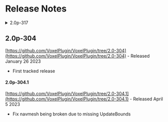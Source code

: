 # Release Notes

<details>

<summary>2.0p-317</summary>

* Add 5.2 compatibility
* Remove 5.0 compatibility
* Remove exec flow from graph
* Add brush system
* Add graph-based foliage
  * Existing foliage clusters & instance assets will be invalidated
* Add UFUNCTION nodes
* Add blueprint getter/setters for graph parameters
* Remove GPU compute from graphs
  * The current approach was too messy & unusable
  * C++: this removes all buffer views, you can use buffers directly now
* Add smart graph diffing: only values affected by the graph changes are updated
* Add inline macros to graphs
* Remove custom content mapping
  * /VoxelPlugin is now /Voxel, existing content references will be broken
* Start adding new material layer pipeline
  * This is not ready yet, assets will be broken by the next release
* Add back voxel invokers
* Fix transition meshes
* Remove render thread throttle. All updates should feel snappier now, but you might see some frame dips. You can add the throttle back using `voxel.threading.MaxConcurrentRenderTasks 4`

</details>



## 2.0p-304

[https://github.com/VoxelPlugin/VoxelPlugin/tree/2.0-304](https://github.com/VoxelPlugin/VoxelPlugin/tree/2.0-304) - Released January 26 2023

* First tracked release

#### 2.0p-304.1

[https://github.com/VoxelPlugin/VoxelPlugin/tree/2.0-304.1](https://github.com/VoxelPlugin/VoxelPlugin/tree/2.0-304.1) - Released April 5 2023

* Fix navmesh being broken due to missing UpdateBounds

